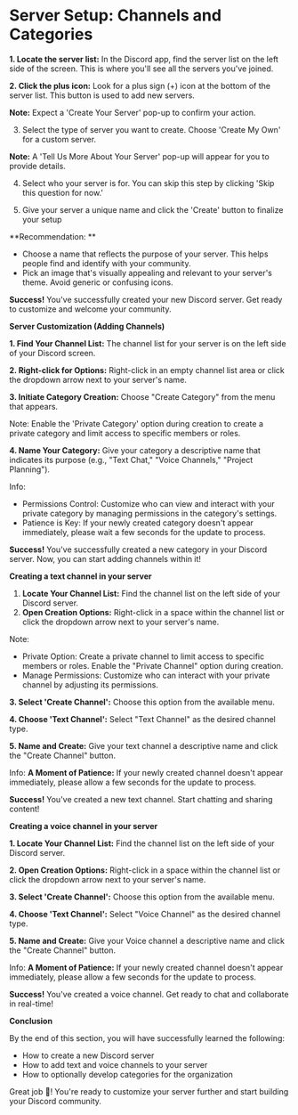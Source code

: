 # Server Setup: Channels and Categories

**1. Locate the server list:**  In the Discord app, find the server list on the left side of the screen. This is where you'll see all the servers you've joined.

**2. Click the plus icon:**  Look for a plus sign (+) icon at the bottom of the server list. This button is used to add new servers.

**Note:**  Expect a 'Create Your Server' pop-up to confirm your action.

3. Select the type of server you want to create. Choose 'Create My Own' for a custom server.

**Note:**  A 'Tell Us More About Your Server' pop-up will appear for you to provide details.

4. Select who your server is for. You can skip this step by clicking 'Skip this question for now.'

5. Give your server a unique name and click the 'Create' button to finalize your setup

**Recommendation: **

- Choose a name that reflects the purpose of your server. This helps people find and identify with your community.
- Pick an image that's visually appealing and relevant to your server's theme. Avoid generic or confusing icons.

**Success!**  You've successfully created your new Discord server. Get ready to customize and welcome your community.

**Server Customization (Adding Channels)**

**1. Find Your Channel List:**  The channel list for your server is on the left side of your Discord screen.

**2. Right-click for Options:**  Right-click in an empty channel list area or click the dropdown arrow next to your server's name.

**3. Initiate Category Creation:**  Choose "Create Category" from the menu that appears.

Note: Enable the 'Private Category' option during creation to create a private category and limit access to specific members or roles.

**4. Name Your Category:**  Give your category a descriptive name that indicates its purpose (e.g., "Text Chat," "Voice Channels," "Project Planning").

Info:

- Permissions Control: Customize who can view and interact with your private category by managing permissions in the category's settings.
- Patience is Key: If your newly created category doesn't appear immediately, please wait a few seconds for the update to process.

**Success!**  You've successfully created a new category in your Discord server. Now, you can start adding channels within it!

**Creating a text channel in your server**

1. **Locate Your Channel List:**  Find the channel list on the left side of your Discord server.
2. **Open Creation Options:**  Right-click in a space within the channel list or click the dropdown arrow next to your server's name.

Note:

- Private Option: Create a private channel to limit access to specific members or roles. Enable the "Private Channel" option during creation.
- Manage Permissions: Customize who can interact with your private channel by adjusting its permissions.

**3. Select 'Create Channel':**  Choose this option from the available menu.

**4. Choose 'Text Channel':**  Select "Text Channel" as the desired channel type.

**5. Name and Create:**  Give your text channel a descriptive name and click the "Create Channel" button.

Info:  **A Moment of Patience:**  If your newly created channel doesn't appear immediately, please allow a few seconds for the update to process.

**Success!**  You've created a new text channel. Start chatting and sharing content!

**Creating a voice channel in your server**

**1. Locate Your Channel List:**  Find the channel list on the left side of your Discord server.

**2. Open Creation Options:**  Right-click in a space within the channel list or click the dropdown arrow next to your server's name.

**3. Select 'Create Channel':**  Choose this option from the available menu.

**4. Choose 'Text Channel':**  Select "Voice Channel" as the desired channel type.

**5. Name and Create:**  Give your Voice channel a descriptive name and click the "Create Channel" button.

Info:  **A Moment of Patience:**  If your newly created channel doesn't appear immediately, please allow a few seconds for the update to process.

**Success!**  You've created a voice channel. Get ready to chat and collaborate in real-time!

**Conclusion**

By the end of this section, you will have successfully learned the following:

- How to create a new Discord server
- How to add text and voice channels to your server
- How to optionally develop categories for the organization

Great job 🤗! You're ready to customize your server further and start building your Discord community.